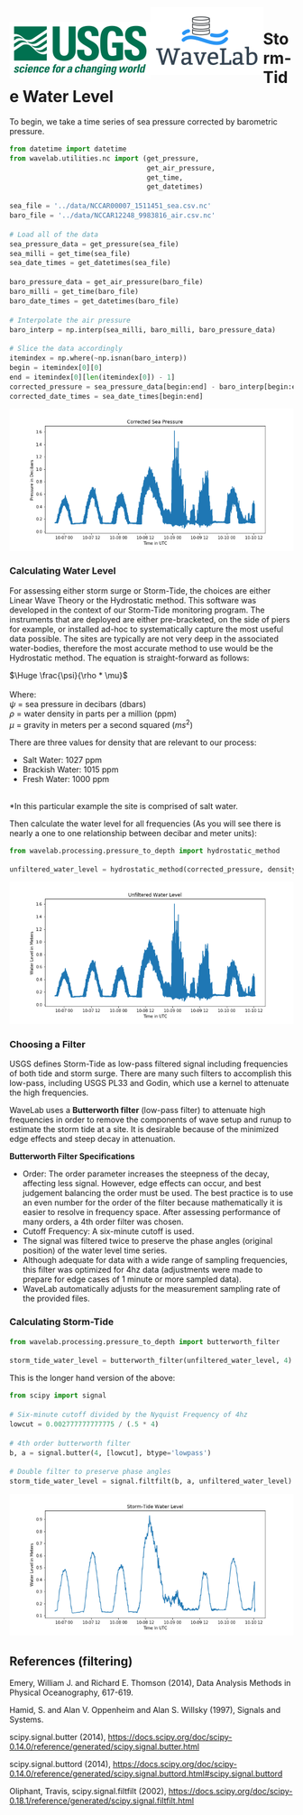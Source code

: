 <img src="./images/usgs.png" style="padding-top: 26px; float: left"/>
<img src="./images/WaveLabLogo.png" style="float: left"/>

# Storm-Tide Water Level

To begin, we take a time series of sea pressure corrected by barometric pressure.


```python
from datetime import datetime
from wavelab.utilities.nc import (get_pressure, 
                                  get_air_pressure, 
                                  get_time, 
                                  get_datetimes)

sea_file = '../data/NCCAR00007_1511451_sea.csv.nc'
baro_file = '../data/NCCAR12248_9983816_air.csv.nc'

# Load all of the data
sea_pressure_data = get_pressure(sea_file)
sea_milli = get_time(sea_file)
sea_date_times = get_datetimes(sea_file)

baro_pressure_data = get_air_pressure(baro_file)
baro_milli = get_time(baro_file)
baro_date_times = get_datetimes(baro_file)

# Interpolate the air pressure
baro_interp = np.interp(sea_milli, baro_milli, baro_pressure_data)

# Slice the data accordingly
itemindex = np.where(~np.isnan(baro_interp))
begin = itemindex[0][0]
end = itemindex[0][len(itemindex[0]) - 1]
corrected_pressure = sea_pressure_data[begin:end] - baro_interp[begin:end]
corrected_date_times = sea_date_times[begin:end]

```




<img src='./images/corrected_pressure.png' />



### Calculating Water Level

For assessing either storm surge or Storm-Tide, the choices are either Linear Wave Theory or the Hydrostatic method.   This software was developed in the context of our Storm-Tide monitoring program. The instruments that are deployed are either pre-bracketed, on the side of piers for example, or installed ad-hoc to systematically capture the most useful data possible.  The sites are typically are not very deep in the associated water-bodies, therefore the most accurate method to use would be the Hydrostatic method.  The equation is straight-forward as follows:

$`\Huge \frac{\psi}{\rho * \mu}`$ <br /><br />
Where: <br />
$`\psi`$ = sea pressure in decibars (dbars)<br />
$`\rho`$ = water density in parts per a million (ppm)<br />
$`\mu`$ = gravity in meters per a second squared ($`ms^{2}`$)

There are three values for density that are relevant to our process:
<ul>
    <li>Salt Water: 1027 ppm</li>
    <li>Brackish Water: 1015 ppm</li>
    <li>Fresh Water: 1000 ppm</li>
</ul>
<br />
*In this particular example the site is comprised of salt water.

Then calculate the water level for all frequencies (As you will see there is nearly a one to one relationship between decibar and meter units):


```python
from wavelab.processing.pressure_to_depth import hydrostatic_method

unfiltered_water_level = hydrostatic_method(corrected_pressure, density="salt")
```




<img src='./images/unfiltered_wl.png' />



### Choosing a Filter

USGS defines Storm-Tide as low-pass filtered signal including frequencies of both tide and storm surge. There are many such filters to accomplish this low-pass, including USGS PL33 and Godin, which use a kernel to attenuate the high frequencies.

WaveLab uses a **Butterworth filter** (low-pass filter) to attenuate high frequencies in order to remove the components of wave setup and runup to estimate the storm tide at a site. It is desirable because of the minimized edge effects and steep decay in attenuation. 

**Butterworth Filter Specifications**

- Order: The order parameter increases the steepness of the decay, affecting less signal. However, edge effects can occur, and best judgement balancing the order must be used. The best practice is to use an even number for the order of the filter because mathematically it is easier to resolve in frequency space. After assessing performance of many orders, a 4th order filter was chosen.
- Cutoff Frequency: A six-minute cutoff is used.
- The signal was filtered twice to preserve the phase angles (original position) of the water level time series.
- Although adequate for data with a wide range of sampling frequencies, this filter was optimized for 4hz data (adjustments were made to prepare for edge cases of 1 minute or more sampled data).
- WaveLab automatically adjusts for the measurement sampling rate of the provided files.

### Calculating Storm-Tide


```python
from wavelab.processing.pressure_to_depth import butterworth_filter

storm_tide_water_level = butterworth_filter(unfiltered_water_level, 4) #frequency in hz
```

This is the longer hand version of the above:


```python
from scipy import signal

# Six-minute cutoff divided by the Nyquist Frequency of 4hz
lowcut = 0.002777777777775 / (.5 * 4)

# 4th order butterworth filter
b, a = signal.butter(4, [lowcut], btype='lowpass')

# Double filter to preserve phase angles
storm_tide_water_level = signal.filtfilt(b, a, unfiltered_water_level)
```




<img src='./images/st_wl.png' />



## References (filtering)

Emery, William J. and Richard E. Thomson (2014), Data Analysis Methods in Physical Oceanography, 617-619.

Hamid, S. and Alan V. Oppenheim and Alan S. Willsky (1997), Signals and Systems.

scipy.signal.butter (2014), https://docs.scipy.org/doc/scipy-0.14.0/reference/generated/scipy.signal.butter.html

scipy.signal.buttord (2014), https://docs.scipy.org/doc/scipy-0.14.0/reference/generated/scipy.signal.buttord.html#scipy.signal.buttord

Oliphant, Travis, scipy.signal.filtfilt (2002), https://docs.scipy.org/doc/scipy-0.18.1/reference/generated/scipy.signal.filtfilt.html
